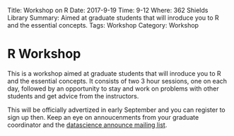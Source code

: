 Title: Workshop on R
Date: 2017-9-19
Time: 9-12 
Where: 362 Shields Library
Summary: Aimed at graduate students that will inroduce you to R and the essential concepts. 
Tags: Workshop
Category: Workshop
  

# R Workshop
This is a workshop aimed at graduate students that will inroduce you to R and
the essential concepts. It consists of two 3 hour sessions, one on each day, followed
by an opportunity to stay and work on problems with other students and get advice from
the instructors.

This will be officially advertized in early September and you can register
to sign up then.  Keep an eye on annoucenments from your graduate coordinator
and the [datascience announce mailing list](http://dsi.ucdavis.edu/signup.html).


